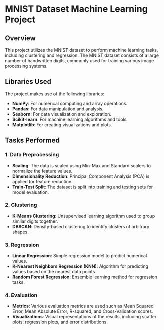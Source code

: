 # MNIST Dataset Machine Learning Project

## Overview
This project utilizes the MNIST dataset to perform machine learning tasks, including clustering and regression. The MNIST dataset consists of a large number of handwritten digits, commonly used for training various image processing systems.

## Libraries Used
The project makes use of the following libraries:
- **NumPy**: For numerical computing and array operations.
- **Pandas**: For data manipulation and analysis.
- **Seaborn**: For data visualization and exploration.
- **Scikit-learn**: For machine learning algorithms and tools.
- **Matplotlib**: For creating visualizations and plots.

## Tasks Performed
### 1. Data Preprocessing
- **Scaling**: The data is scaled using Min-Max and Standard scalers to normalize the feature values.
- **Dimensionality Reduction**: Principal Component Analysis (PCA) is applied for feature reduction.
- **Train-Test Split**: The dataset is split into training and testing sets for model evaluation.

### 2. Clustering
- **K-Means Clustering**: Unsupervised learning algorithm used to group similar digits together.
- **DBSCAN**: Density-based clustering to identify clusters of arbitrary shapes.

### 3. Regression
- **Linear Regression**: Simple regression model to predict numerical values.
- **K-Nearest Neighbors Regression (KNN)**: Algorithm for predicting values based on the nearest data points.
- **Random Forest Regression**: Ensemble learning method for regression tasks.

### 4. Evaluation
- **Metrics**: Various evaluation metrics are used such as Mean Squared Error, Mean Absolute Error, R-squared, and Cross-Validation scores.
- **Visualizations**: Visual representations of the results, including scatter plots, regression plots, and error distributions.


